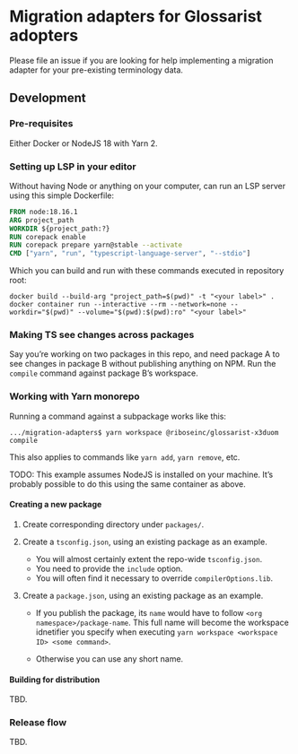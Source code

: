 # Migration adapters for Glossarist adopters

Please file an issue if you are looking for help implementing
a migration adapter for your pre-existing terminology data.

## Development

### Pre-requisites

Either Docker or NodeJS 18 with Yarn 2.

### Setting up LSP in your editor

Without having Node or anything on your computer,
can run an LSP server using this simple Dockerfile:

```dockerfile
FROM node:18.16.1
ARG project_path
WORKDIR ${project_path:?}
RUN corepack enable
RUN corepack prepare yarn@stable --activate
CMD ["yarn", "run", "typescript-language-server", "--stdio"]
```

Which you can build and run with these commands
executed in repository root:

```
docker build --build-arg "project_path=$(pwd)" -t "<your label>" .
docker container run --interactive --rm --network=none --workdir="$(pwd)" --volume="$(pwd):$(pwd):ro" "<your label>"
```

### Making TS see changes across packages

Say you’re working on two packages in this repo, and need package A
to see changes in package B without publishing anything on NPM.
Run the `compile` command against package B’s workspace.

### Working with Yarn monorepo

Running a command against a subpackage works like this:

```console
.../migration-adapters$ yarn workspace @riboseinc/glossarist-x3duom compile
```

This also applies to commands like `yarn add`, `yarn remove`, etc.

TODO: This example assumes NodeJS is installed on your machine.
It’s probably possible to do this using the same container as above.

#### Creating a new package

1. Create corresponding directory under `packages/`.
2. Create a `tsconfig.json`, using an existing package as an example.

   - You will almost certainly extent the repo-wide `tsconfig.json`.
   - You need to provide the `include` option.
   - You will often find it necessary to override `compilerOptions.lib`.

3. Create a `package.json`, using an existing package as an example.

   - If you publish the package,
     its `name` would have to follow `<org namespace>/package-name`.
     This full name will become the workspace idnetifier you specify when executing
     `yarn workspace <workspace ID> <some command>`.

   - Otherwise you can use any short name.

#### Building for distribution

TBD.

### Release flow

TBD.
